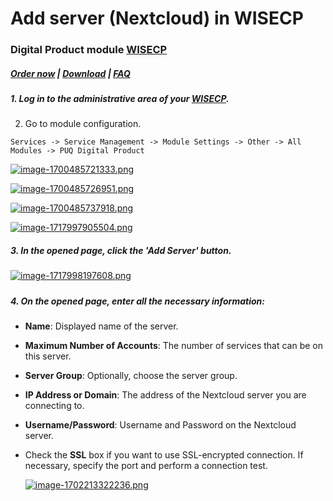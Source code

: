# Add server (Nextcloud) in WISECP

### Digital Product module **[WISECP](https://puqcloud.com/link.php?id=78)** 

##### [Order now](https://puqcloud.com/index.php?rp=/store/wisecp-module-digital-product) | [Download](https://download.puqcloud.com/WISECP/Product/PUQ_WISECP-Digital-Product/) | [FAQ](https://faq.puqcloud.com/)

##### 1. Log in to the administrative area of your **[WISECP](https://puqcloud.com/link.php?id=78)**.

#####   
2. Go to module configuration.

```
Services -> Service Management -> Module Settings -> Other -> All Modules -> PUQ Digital Product
```

[![image-1700485721333.png](https://doc.puq.info/uploads/images/gallery/2023-11/scaled-1680-/image-1700485721333.png)](https://doc.puq.info/uploads/images/gallery/2023-11/image-1700485721333.png)

[![image-1700485726951.png](https://doc.puq.info/uploads/images/gallery/2023-11/scaled-1680-/image-1700485726951.png)](https://doc.puq.info/uploads/images/gallery/2023-11/image-1700485726951.png)

[![image-1700485737918.png](https://doc.puq.info/uploads/images/gallery/2023-11/scaled-1680-/image-1700485737918.png)](https://doc.puq.info/uploads/images/gallery/2023-11/image-1700485737918.png)

[![image-1717997905504.png](https://doc.puq.info/uploads/images/gallery/2024-06/scaled-1680-/image-1717997905504.png)](https://doc.puq.info/uploads/images/gallery/2024-06/image-1717997905504.png)

##### 3. In the opened page, click the '**Add Server**' button.

[![image-1717998197608.png](https://doc.puq.info/uploads/images/gallery/2024-06/scaled-1680-/image-1717998197608.png)](https://doc.puq.info/uploads/images/gallery/2024-06/image-1717998197608.png)

#####  

##### 4. On the opened page, enter all the necessary information:

- **Name**: Displayed name of the server.
- **Maximum Number of Accounts**: The number of services that can be on this server.
- **Server Group**: Optionally, choose the server group.
- **IP Address or Domain**: The address of the Nextcloud server you are connecting to.
- **Username/Password**: Username and Password on the Nextcloud server.
- Check the **SSL** box if you want to use SSL-encrypted connection. If necessary, specify the port and perform a connection test.  
      
      
    [![image-1702213322236.png](https://doc.puq.info/uploads/images/gallery/2023-12/scaled-1680-/image-1702213322236.png)](https://doc.puq.info/uploads/images/gallery/2023-12/image-1702213322236.png)
